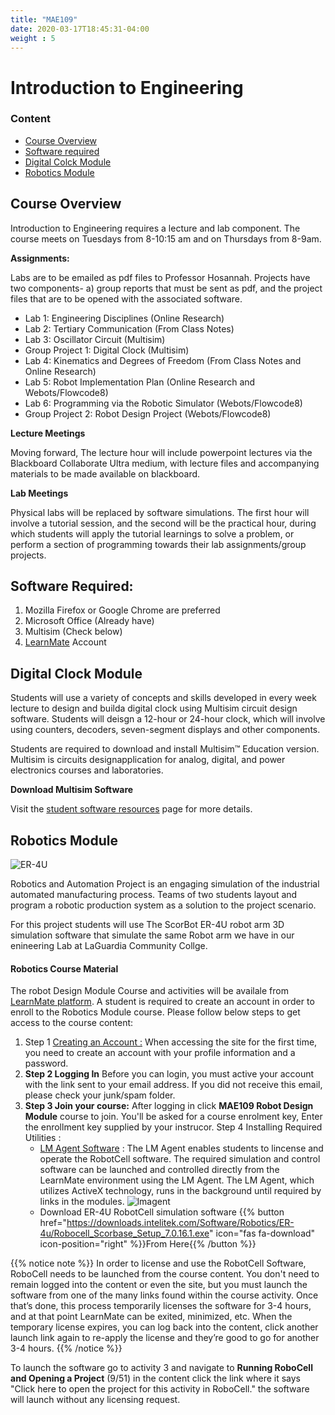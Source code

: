 ```yaml
---
title: "MAE109"
date: 2020-03-17T18:45:31-04:00
weight : 5
---
```


# Introduction to Engineering 

### Content

- [Course Overview](#course-overview)
- [Software required](#software-required)
- [Digital Colck Module](#digital-clock-module)
- [Robotics Module](##robotics-module)

## Course Overview

Introduction to Engineering requires a lecture and lab component. The course meets on Tuesdays from 8-10:15 am and on Thursdays from 8-9am. 

**Assignments:**

Labs are to be emailed as pdf files to Professor Hosannah. Projects have two components- a) group reports that must be sent as pdf, and the project files that are to be opened with the associated software.

- Lab 1: Engineering Disciplines (Online Research)
- Lab 2: Tertiary Communication (From Class Notes)
- Lab 3: Oscillator Circuit (Multisim)
- Group Project 1: Digital Clock (Multisim)
- Lab 4: Kinematics and Degrees of Freedom (From Class Notes and Online Research)
- Lab 5: Robot Implementation Plan (Online Research and Webots/Flowcode8)
- Lab 6: Programming via the Robotic Simulator (Webots/Flowcode8)
- Group Project 2: Robot Design Project (Webots/Flowcode8)

**Lecture Meetings**

Moving forward, The lecture hour will include powerpoint lectures via the Blackboard Collaborate Ultra medium, with lecture files and accompanying materials to be made available on blackboard.  

**Lab Meetings**

Physical labs will be replaced by software simulations. The first hour will involve a tutorial session, and the second will be the practical hour, during which students will apply the tutorial learnings to solve a problem, or perform a section of programming towards their lab assignments/group projects.

## Software Required:

1. Mozilla Firefox or Google Chrome are preferred
2. Microsoft Office (Already have)
3. Multisim (Check below)
4. [LearnMate](https://laguardiacommcollege.intelitek.com) Account

## Digital Clock Module

Students will use a variety of concepts and skills developed in every week lecture to design and builda digital clock using Multisim circuit design software. Students will deisgn a 12-hour or 24-hour clock, which will involve using counters, decoders, seven-segment displays and other components.

Students are required to download and install Multisim™ Education version. Multisim is circuits designapplication for analog, digital, and power electronics courses and laboratories.

**Download Multisim Software** 

Visit the [student software resources](/engineering/software/#multisim) page for more details.

## Robotics Module

![ER-4U](https://intelitek.com/wp-content/uploads/2020/01/A_RBTC_P_RoboticsAutoTechCompFullSolution_644x350.jpg)

Robotics and Automation Project is an engaging simulation of the industrial automated manufacturing process. Teams of two students layout and program a robotic production system as a solution to the project scenario.

For this project students will use The ScorBot ER-4U robot arm 3D simulation software that simulate the same Robot arm we have in our enineering Lab at LaGuardia Community Collge. 

#### Robotics Course Material

The robot Design Module Course and activities will be availale from [LearnMate platform](https://laguardiacommcollege.intelitek.com). A student is required to create an account in order to enroll to the Robotics Module course. Please follow below steps to get access to the course content:

1. Step 1 [Creating an Account :](https://laguardiacommcollege.intelitek.com/login/signup.php) When accessing the site for the first time, you need to create an account with your profile information and a password. 
2. **Step 2 Logging In** Before you can login, you must active your account with the link sent to your email address. If you did not receive this email, please check your junk/spam folder.
3. **Step 3 Join your course:** After logging in click **MAE109 Robot Design Module** course to join. You'll be asked for a course enrolment key, Enter the enrollment key supplied by your instrucor. 
Step 4 Installing Required Utilities :
	- [LM Agent Software](http://helpcenter-lm73.intelitek.com/learnmate/lmAgentSetup.exe) : The LM Agent enables students to lincense and operate the RobotCell software. The required simulation and control software can be launched and controlled directly from the LearnMate environment using the LM Agent. The LM Agent, which utilizes ActiveX technology, runs in the background until required by links in the modules.
	![lmagent](/engineering/courses/mae101/docs/lmagent.png)
	- Download ER-4U RobotCell simulation software {{% button href="https://downloads.intelitek.com/Software/Robotics/ER-4u/Robocell_Scorbase_Setup_7.0.16.1.exe" icon="fas fa-download" icon-position="right" %}}From Here{{% /button %}}

{{% notice note %}}
In order to license and use the RobotCell Software, RoboCell needs to be launched from the course content. You don't need to remain logged into the content or even the site, but you must launch the software from one of the many links found within the course activity. Once that’s done, this process temporarily licenses the software for 3-4 hours, and at that point LearnMate can be exited, minimized, etc. When the temporary license expires, you can log back into the content, click another launch link again to re-apply the license and they’re good to go for another 3-4 hours. 
{{% /notice %}}

To launch the software go to activity 3 and navigate to **Running RoboCell and Opening a Project** (9/51) in the content click the link where it says "Click here to open the project for this activity in RoboCell." the software will launch without any licensing request.


